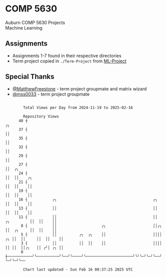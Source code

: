 # COMP 5630
Auburn COMP 5630 Projects  
Machine Learning

## Assignments
- Assignments 1-7 found in their respective directories
- Term project copied in `./Term-Project` from [ML-Project](https://github.com/wumphlett/ML-Project)

## Special Thanks
- [@MatthewFreestone](https://github.com/MatthewFreestone) - term project groupmate and matrix wizard
- [@mss0033](https://github.com/mss0033) - term project groupmate

```

        Total Views per Day from 2024-11-19 to 2025-02-16

        Repository Views
      40 ┼                                                                           ╭╮
      37 ┤                                                                           ││
      35 ┤                                                                           ││
      32 ┤                                                                           ││
      29 ┤                                                                           ││
      27 ┤                                                                           ││  ╭╮
      24 ┤                                                                           ││  ││    ╭╮
      21 ┤                                                                           ││  ││    ││
      19 ┤                                                                           ││  ││    ││
      16 ┤           ╭╮                                           ╭╮                 ││  ││    ││
      13 ┤           ││                                           ││                 ││  ││    ││
      11 ┤           ││                                           ││      ╭╮         ││  ││    ││
       8 ┤           ││                    ╭╮                     ││╭╮    ││  ╭╮     ││  ││    ││
       5 ┤           ││          ╭╮  ╭╮    ││                     ││││ ╭╮ ││  ││     ││  ││    ││
       3 ┤           ││          ││  ││    ││                     ││││ ││ ││  ││╭╮   ││ ╭╯│ ╭╮ ││
       0 ┼───────────╯╰──────────╯╰──╯╰────╯╰─────────────────────╯╰╯╰─╯╰─╯╰──╯╰╯╰───╯╰─╯ ╰─╯╰─╯╰──

        Chart last updated - Sun Feb 16 00:37:25 2025 UTC
        
```
